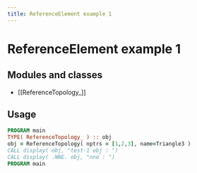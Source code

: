 ```yaml
---
title: ReferenceElement example 1
---
```


# ReferenceElement example 1

## Modules and classes

- [[ReferenceTopology_]]

## Usage

``` fortran
PROGRAM main
TYPE( ReferenceTopology_ ) :: obj
obj = ReferenceTopology( nptrs = [1,2,3], name=Triangle3 )
CALL display( obj, "test-1 obj : ")
CALL display( .NNE. obj, "nne : ")
PROGRAM main
```
